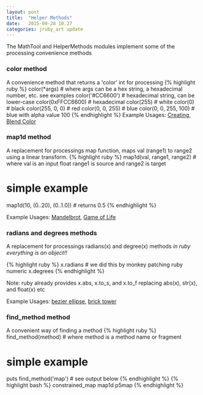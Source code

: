 ```yaml
---
layout: post
title:  "Helper Methods"
date:   2015-09-28 10.27
categories: jruby_art update
---
```


The MathTool and HelperMethods modules implement some of the processing convenience methods

### color method
A convenience method that returns a 'color' int for processing
{% highlight ruby %}
color(*args)           # where args can be a hex string, a hexadecimal number, etc. see examples
color('#CC6600')       # hexadecimal string, can be lower-case
color(0xFFCC6600)      # hexadecimal
color(255)             # white
color(0)               # black
color(255, 0, 0)       # red
color(0, 0, 255)       # blue
color(0, 0, 255, 100)  # blue with alpha value 100
{% endhighlight %}
Example Usages: [Creating][color], [Blend Color][blend_color]

### map1d method
A replacement for processings map function, maps val (range1) to range2 using a linear transform.
{% highlight ruby %}
map1d(val, range1, range2) # where val is an input float range1 is source and range2 is target
# simple example
map1d(10, (0..20), (0..1.0)) # returns 0.5
{% endhighlight %}

Example Usages: [Mandelbrot][mandelbrot], [Game of Life][conway]

### radians and degrees methods
A replacement for processings radians(x) and degree(x) methods _in ruby everything is an object!!_

{% highlight ruby %}
x.radians # we did this by monkey patching ruby numeric
x.degrees 
{% endhighlight %}

Note: ruby already provides x.abs, x.to_s, and x.to_f replacing abs(x), str(x), and float(x) etc 

Example Usages:
[bezier ellipse][bezier], [brick tower][brick_tower]

### find_method method
A convenient way of finding a method
{% highlight ruby %}
find_method(method) # where method is a method name or fragment
# simple example
puts find_method('map') # see output below
{% endhighlight %}
{% highlight bash %}
constrained_map
map1d
p5map
{% endhighlight %}

[bezier]:https://github.com/ruby-processing/samples4ruby-processing3/blob/master/processing_app/basics/form/bezier_ellipse.rb
[brick_tower]:https://github.com/ruby-processing/samples4ruby-processing3/blob/master/processing_app/basics/form/brick_tower.rb
[mandelbrot]:https://github.com/ruby-processing/samples4ruby-processing3/blob/master/contributed/mandelbrot.rb
[conway]:https://github.com/ruby-processing/samples4ruby-processing3/blob/master/processing_app/topics/shaders/conway.rb
[color]:https://github.com/ruby-processing/samples4ruby-processing3/blob/master/processing_app/basics/color/creating.rb
[blend_color]:https://github.com/ruby-processing/samples4ruby-processing3/blob/master/processing_app/basics/color/blend_color.rb
